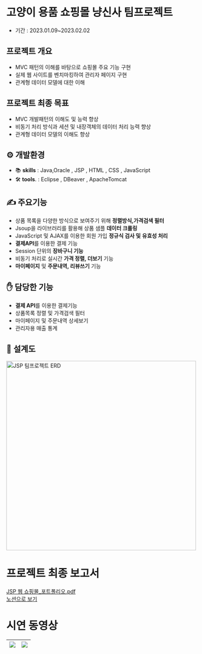 # 고양이 용품 쇼핑몰 냥신사 팀프로젝트
- 기간 : 2023.01.09~2023.02.02

## 프로젝트 개요
- MVC 패턴의 이해를 바탕으로 쇼핑몰 주요 기능 구현
- 실제 웹 사이트를 벤치마킹하여 관리자 페이지 구현
- 관계형 데이터 모델에 대한 이해


## 프로젝트 최종 목표
- MVC 개발패턴의 이해도 및 능력 향상
- 비동기 처리 방식과 세션 및 내장객체의 데이터 처리 능력 향상
- 관계형 데이터 모델의 이해도 향상
## ⚙️ 개발환경
- 📚 <b>skills</b> : Java,Oracle , JSP ,  HTML , CSS , JavaScript
- 🛠️ <b>tools</b>. : Eclipse , DBeaver , ApacheTomcat

## ✍️ 주요기능
- 상품 목록을 다양한 방식으로 보여주기 위해 **정렬방식,가격검색 필터**
- Jsoup을 라이브러리를 활용해 상품 샘플 **데이터 크롤링**
- JavaScript 및 AJAX를 이용한 회원 가입 **정규식 검사 및** **유효성 처리**
- **결제API**를 이용한 결제 기능
- Session 단위의 **장바구니 기능**
- 비동기 처리로 실시간 **가격 정렬, 더보기** 기능
- **마이페이지** 및 **주문내역, 리뷰쓰기** 기능

## ✋ 담당한 기능
- **결제 API**를 이용한 결제기능
- 상품목록 정렬 및 가격검색 필터
- 마이페이지 및 주문내역 상세보기
- 관리자용 매출 통계
## 📝 설계도 

<img width="500" alt="JSP 팀프로젝트 ERD" src="https://github.com/bokboktee/JSP-TeamProject/assets/108470374/2cc4fbdc-5249-4c23-be82-906abad3db48">


# 프로젝트 최종 보고서

[JSP 웹 쇼핑몰_포트폴리오.pdf](https://github.com/bokboktee/JSP-TeamProject/files/11461795/JSP._.pdf)
<br>
<a href="https://bokboktee.notion.site/JSP-with-3bfe5165366642ecbc73f02f7caa3df3">노션으로 보기</a>

# 시연 동영상

![](https://github.com/bokboktee/JSP-TeamProject/assets/108470374/2d41d914-ba97-4b07-9b5f-8f1b813a2214) | ![](https://github.com/bokboktee/JSP-TeamProject/assets/108470374/dd63ef54-29db-4bbd-a2ee-4a7185652390)
---|---|





